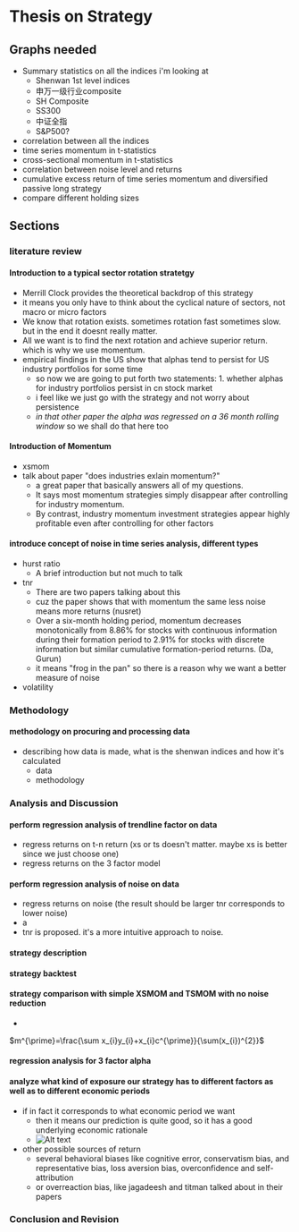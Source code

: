 # Thesis on Strategy
## Graphs needed
- Summary statistics on all the indices i'm looking at
  - Shenwan 1st level indices
  - 申万一级行业composite
  - SH Composite
  - SS300
  - 中证全指
  - S&P500?
- correlation between all the indices
- time series momentum in t-statistics
- cross-sectional momentum in t-statistics
- correlation between noise level and returns
- cumulative excess return of time series momentum and diversified passive long strategy
- compare different holding sizes
## Sections
### literature review
#### Introduction to a typical sector rotation stratetgy
- Merrill Clock provides the theoretical backdrop of this strategy
- it means you only have to think about the cyclical nature of sectors, not macro or micro factors
- We know that rotation exists. sometimes rotation fast sometimes slow. but in the end it doesnt really matter. 
- All we want is to find the next rotation and achieve superior return. which is why we use momentum.
- empirical findings in the US show that alphas tend to persist for US industry portfolios for some time
  - so now we are going to put forth two statements: 1. whether alphas for industry portfolios persist in cn stock market
  - i feel like we just go with the strategy and not worry about persistence
  - *in that other paper the alpha was regressed on a 36 month rolling window* so we shall do that here too
#### Introduction of Momentum
- xsmom
- talk about paper "does industries exlain momentum?"
  - a great paper that basically answers all of my questions. 
  - It says most momentum strategies simply disappear after controlling for industry momentum. 
  - By contrast, industry momentum investment strategies appear highly profitable even after controlling for other factors
#### introduce concept of noise in time series analysis, different types
- hurst ratio
  - A brief introduction but not much to talk
- tnr
  - There are two papers talking about this
  - cuz the paper shows that with momentum the same less noise means more returns (nusret)
  - Over a six-month holding period, momentum decreases monotonically from 8.86% for stocks with continuous information during their formation period to 2.91% for stocks with discrete information but similar cumulative formation-period returns. (Da, Gurun)
  - it means "frog in the pan" so there is a reason why we want a better measure of noise
- volatility
### Methodology
#### methodology on procuring and processing data
- describing how data is made, what is the shenwan indices and how it's calculated
  - data
  - methodology
### Analysis and Discussion
#### perform regression analysis of trendline factor on data
- regress returns on t-n return (xs or ts doesn't matter. maybe xs is better since we just choose one)
- regress returns on the 3 factor model
#### perform regression analysis of noise on data 
- regress returns on noise (the result should be larger tnr corresponds to lower noise)
- a
- tnr is proposed. it's a more intuitive approach to noise. 
#### strategy description
#### strategy backtest
#### strategy comparison with simple XSMOM and TSMOM with no noise reduction
- 
$m^{\prime}=\frac{\sum x_{i}y_{i}+x_{i}c^{\prime}}{\sum(x_{i})^{2}}$
#### regression analysis for 3 factor alpha
#### analyze what kind of exposure our strategy has to different factors as well as to different economic periods
- if in fact it corresponds to what economic period we want
  - then it means our prediction is quite good, so it has a good underlying economic rationale
  - ![Alt text](image.png)
- other possible sources of return
  - several behavioral biases like cognitive error, conservatism bias, and representative bias, loss aversion bias, overconfidence and self-attribution
  - or overreaction bias, like jagadeesh and titman talked about in their papers
### Conclusion and Revision